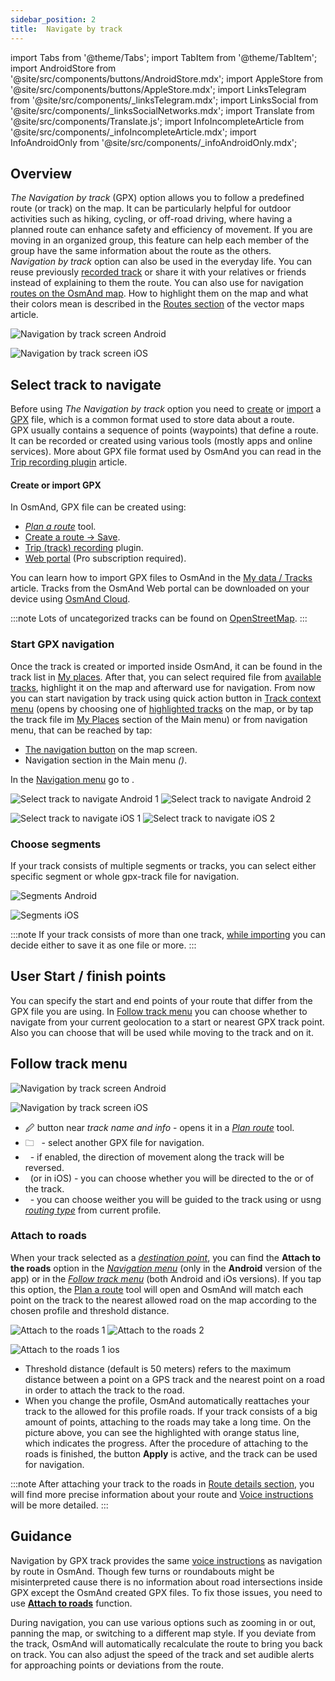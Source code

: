 ```yaml
---
sidebar_position: 2
title:  Navigate by track
---
```


import Tabs from '@theme/Tabs';
import TabItem from '@theme/TabItem';
import AndroidStore from '@site/src/components/buttons/AndroidStore.mdx';
import AppleStore from '@site/src/components/buttons/AppleStore.mdx';
import LinksTelegram from '@site/src/components/_linksTelegram.mdx';
import LinksSocial from '@site/src/components/_linksSocialNetworks.mdx';
import Translate from '@site/src/components/Translate.js';
import InfoIncompleteArticle from '@site/src/components/_infoIncompleteArticle.mdx';
import InfoAndroidOnly from '@site/src/components/_infoAndroidOnly.mdx';

<InfoIncompleteArticle/>

## Overview

*The Navigation by track* (GPX) option allows you to follow a predefined route (or track) on the map. It can be particularly helpful for outdoor activities such as hiking, cycling, or off-road driving, where having a planned route can enhance safety and efficiency of movement. If you are moving in an organized group, this feature can help each member of the group have the same information about the route as the others.  
*Navigation by track* option can also be used in the everyday life. You can reuse previously [recorded track](../../plugins/trip-recording.md) or share it with your relatives or friends instead of explaining to them the route. You can also use for navigation [routes on the OsmAnd map](../../../../blog/routes/). How to highlight them on the map and what their colors mean is described in the [Routes section](../../map/vector-maps.md#routes) of the vector maps article.  

<Tabs groupId="operating-systems">

<TabItem value="android" label="Android">  

![Navigation by track screen Android](@site/static/img/navigation/gpx/navigation_gpx_android.png)

</TabItem>

<TabItem value="ios" label="iOS">

![Navigation by track screen iOS](@site/static/img/navigation/gpx/navigation_gpx_ios.png)

</TabItem>

</Tabs>

## Select track to navigate

Before using *The Navigation by track* option you need to [create](#create-or-import-gpx) or [import](../../personal/tracks.md#import-track) a [GPX](../../../technical/osmand-file-formats/osmand-gpx.md) file, which is a common format used to store data about a route.  
GPX usually contains a sequence of points (waypoints) that define a route. It can be recorded or created using various tools (mostly apps and online services). More about GPX file format used by OsmAnd you can read in the [Trip recording plugin](../../plugins/trip-recording.md#recorded-gpx-file) article.  

#### Create or import GPX 

In OsmAnd, GPX file can be created using:

- *[Plan a route](../../plan-route/create-route.md)* tool.
- [Create a route -> Save](./route-details.md#share--export-actions).  
- [Trip (track) recording](../../plugins/trip-recording.md) plugin.
- [Web portal](../../plan-route/web.md#tracks) (Pro subscription required).

You can learn how to import GPX files to OsmAnd in the [My data / Tracks](../../personal/tracks.md#import-track) article. Tracks from the OsmAnd Web portal can be downloaded on your device using [OsmAnd Cloud](../../personal/osmand-cloud.md).

:::note
Lots of uncategorized tracks can be found on [OpenStreetMap](https://www.openstreetmap.org/traces).
:::

### Start GPX navigation

Once the track is created or imported inside OsmAnd, it can be found in the track list in [My places](../../personal/myplaces). After that, you can select required file from [available tracks](../../personal/tracks.md#actions), highlight it on the map and afterward use for navigation. From now you can start navigation by track using quick action button in [Track context menu](../../map/track-context-menu.md#quick-actions) (opens by choosing one of [highlighted tracks](./route-navigation.md#previous-route--history) on the map, or by tap the track file im [My Places](../../personal/myplaces.md) section of the Main menu) or from navigation menu, that can be reached by tap:

- [The navigation button](../../widgets/map-buttons.md#directions) on the map screen.  
- Navigation section in the Main menu  *(<Translate android="true" ids="shared_string_menu,shared_string_navigation"/>)*.

In the [Navigation menu](./route-navigation.md#navigation-menu) go to *<Translate android="true" ids="shared_string_settings,follow_track"/>*.  

<Tabs groupId="operating-systems">

<TabItem value="android" label="Android">  

![Select track to navigate Android 1](@site/static/img/navigation/gpx/follow_track_andr_1.png) ![Select track to navigate Android 2](@site/static/img/navigation/gpx/follow_track_andr_2.png)

</TabItem>

<TabItem value="ios" label="iOS">

![Select track to navigate iOS 1](@site/static/img/navigation/gpx/follow_track_ios_1.png) ![Select track to navigate iOS 2](@site/static/img/navigation/gpx/follow_track_ios_2.png)

</TabItem>

</Tabs>

### Choose segments

If your track consists of multiple segments or tracks, you can select either specific segment  or whole gpx-track file for navigation.

<Tabs groupId="operating-systems">

<TabItem value="android" label="Android">  

![Segments Android](@site/static/img/navigation/gpx/segments_andr.png)   

</TabItem>

<TabItem value="ios" label="iOS">

![Segments iOS](@site/static/img/navigation/gpx/segments_ios.png)

</TabItem>

</Tabs>

:::note
If your track consists of more than one track, [while importing](../../personal/tracks.md#import-track) you can decide either to save it as one file or more.
:::

## User Start / finish  points

You can specify the start and end points of your route that differ from the GPX file you are using. In [Follow track menu](#follow-track-menu) you can choose whether to navigate from your current geolocation to a start or nearest GPX track point. 
Also you can choose [<Translate android="true" ids="nav_type_hint"/>](../routing/index.md) that will be used while moving to the track and on it. 

## Follow track menu

<Tabs groupId="operating-systems">

<TabItem value="android" label="Android">  

![Navigation by track screen Android](@site/static/img/navigation/gpx/follow_track_andr_3.png)

</TabItem>

<TabItem value="ios" label="iOS">

![Navigation by track screen iOS](@site/static/img/navigation/gpx/follow_track_ios_3.png)

</TabItem>

</Tabs>

- &#128393; button near *track name and info* - opens it in a [*Plan route*](../../plan-route/create-route.md) tool.
- &#128448; *&nbsp;<Translate android="true" ids="select_another_track"/>* - select another GPX file for navigation.
- *&nbsp;<Translate android="true" ids="gpx_option_reverse_route"/>* - if enabled, the direction of movement along the track will be reversed.
- *&nbsp;<Translate android="true" ids="pass_whole_track_descr"/>* (or *<Translate ios="true" ids="point_to_navigate"/>* in iOS) - you can choose whether you will be directed to the **<Translate android="true" ids="start_of_the_track"/>** or **<Translate android="true" ids="nearest_point"/>** of the track.
- *&nbsp;<Translate android="true" ids="nav_type_hint"/>* - you can choose weither you will be guided to the track using *[<Translate android="true" ids="routing_profile_straightline"/>](../routing/straight-line-routing.md)* or usng *[routing type](../routing/index.md)* from current profile.  

### Attach to roads

When your track selected as a *[destination point](../setup/route-navigation.md#set-destinations)*, you can find the **Attach to the roads** option in the *[Navigation menu](../setup/route-navigation.md#navigation-menu)* (only in the **Android** version of the app) or in the *[Follow track menu](#follow-track-menu)* (both Android and iOs versions). If you tap this option,  the [Plan a route](../../plan-route/create-route.md#saving-a-route) tool will open and OsmAnd will match each point on the track to the nearest allowed road on the map according to the chosen profile and threshold distance.

<Tabs groupId="operating-systems">

<TabItem value="android" label="Android">  

![Attach to the roads 1](@site/static/img/navigation/gpx/attach_roads_gpx_andr_1.png) ![Attach to the roads 2](@site/static/img/navigation/gpx/attach_roads_gpx_andr_2.png)

</TabItem>

<TabItem value="ios" label="iOS">

![Attach to the roads 1 ios](@site/static/img/navigation/gpx/attach_roads_gpx_ios_1.png)

</TabItem>

</Tabs>

- Threshold distance (default is 50 meters) refers to the maximum distance between a point on a GPS track and the nearest point on a road in order to attach the track to the road.
- When you change the profile, OsmAnd automatically reattaches your track to the allowed for this profile roads.
If your track consists of a big amount of points, attaching to the roads may take a long time. On the picture above, you can see the highlighted with orange status line, which indicates the progress. After the procedure of attaching to the roads is finished, the button **Apply** is active, and the track can be used for navigation.

:::note
After attaching your track to the roads in [Route details section](../setup/route-details.md), you will find more precise information about your route and [Voice instructions](#guidance) will be more detailed.
:::

## Guidance

Navigation by GPX track provides the same [voice instructions](../guidance/voice-navigation.md) as navigation by route in OsmAnd. Though few turns or roundabouts might be misinterpreted cause there is no information about road intersections inside GPX except the OsmAnd created GPX files. To fix those issues, you need to use [**Attach to roads**](#attach-to-roads) function.  

During navigation, you can use various options such as zooming in or out, panning the map, or switching to a different map style. If you deviate from the track, OsmAnd will automatically recalculate the route to bring you back on track. You can also adjust the speed of the track and set audible alerts for approaching points or deviations from the route.  
